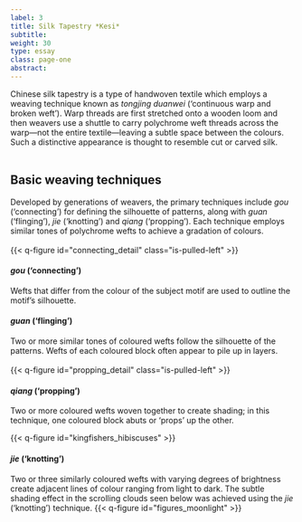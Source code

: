 ```yaml
---
label: 3
title: Silk Tapestry *Kesi*
subtitle:
weight: 30
type: essay
class: page-one
abstract:
---
```

Chinese silk tapestry is a type of handwoven textile which employs a weaving technique known as *tongjing duanwei* (‘continuous warp and broken weft’). Warp threads are first stretched onto a wooden loom and then weavers use a shuttle to carry polychrome weft threads across the warp—not the entire textile—leaving a subtle space between the colours. Such a distinctive appearance is thought to resemble cut or carved silk.
&nbsp;  
&nbsp;  

## Basic weaving techniques

Developed by generations of weavers, the primary techniques include *gou* (‘connecting’) for defining the silhouette of patterns, along with *guan* (‘flinging’), *jie* (‘knotting’) and *qiang* (‘propping’). Each technique employs similar tones of polychrome wefts to achieve a gradation of colours.
&nbsp;  
&nbsp;  
{{< q-figure id="connecting_detail" class="is-pulled-left" >}}

#### *gou* (‘connecting’)
Wefts that differ from the colour of the subject motif are used to outline the motif’s silhouette.

#### *guan* (‘flinging’)
Two or more similar tones of coloured wefts follow the silhouette of the patterns. Wefts of each coloured block often appear to pile up in layers.
&nbsp;  
&nbsp;  
{{< q-figure id="propping_detail" class="is-pulled-left" >}}

#### *qiang* (‘propping’)

Two or more coloured wefts woven together to create shading; in this technique, one coloured block abuts or ‘props’ up the other.


{{< q-figure id="kingfishers_hibiscuses" >}}

#### *jie* (‘knotting’)

Two or three similarly coloured wefts with varying degrees of brightness create adjacent lines of colour ranging from light to dark. The subtle shading effect in the scrolling clouds seen below was achieved using the *jie* (‘knotting’) technique.
{{< q-figure id="figures_moonlight" >}}
